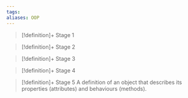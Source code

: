 ```yaml
---
tags:
aliases: OOP
---
```


> [!definition]+ Stage 1
>

> [!definition]+ Stage 2
>

> [!definition]+ Stage 3
>

> [!definition]+ Stage 4
>

> [!definition]+ Stage 5
> A definition of an object that describes its properties (attributes) and behaviours (methods).



